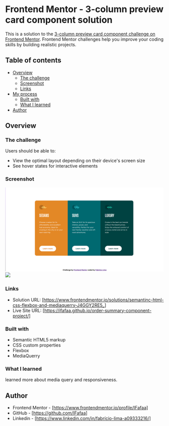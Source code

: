 # Frontend Mentor - 3-column preview card component solution

This is a solution to the [3-column preview card component challenge on Frontend Mentor](https://www.frontendmentor.io/challenges/3column-preview-card-component-pH92eAR2-). Frontend Mentor challenges help you improve your coding skills by building realistic projects. 


## Table of contents

- [Overview](#overview)
  - [The challenge](#the-challenge)
  - [Screenshot](#screenshot)
  - [Links](#links)
- [My process](#my-process)
  - [Built with](#built-with)
  - [What I learned](#what-i-learned)
- [Author](#author)

## Overview

### The challenge

Users should be able to:

- View the optimal layout depending on their device's screen size
- See hover states for interactive elements

### Screenshot

![](./screenshots/desktop-scheenshot.png)
![](./)


### Links

- Solution URL: [https://www.frontendmentor.io/solutions/semantinc-html-css-flexbox-and-mediaquerry-J4GGY2RE5_]
- Live Site URL: [https://ifafaa.github.io/order-summary-component-project/]


### Built with

- Semantic HTML5 markup
- CSS custom properties
- Flexbox
- MediaQuerry


### What I learned

learned more about media query and responsiveness.


## Author

- Frontend Mentor - [https://www.frontendmentor.io/profile/IFafaa]
- GitHub - [https://github.com/IFafaa]
- Linkedin - [https://www.linkedin.com/in/fabrício-lima-a09333216/]
